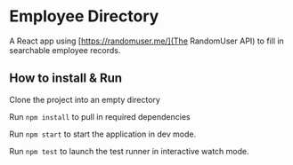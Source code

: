 # Employee Directory
A React app using [https://randomuser.me/](The RandomUser API) to fill in searchable employee records.


## How to install & Run

Clone the project into an empty directory

Run `npm install` to pull in required dependencies

Run `npm start` to start the application in dev mode.

Run `npm test` to launch the test runner in interactive watch mode.
